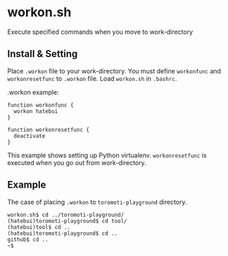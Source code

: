 workon.sh
=========

Execute specified commands when you move to work-directory

Install & Setting
-----------------

Place `.workon` file to your work-directory. You must define `workonfunc` and `workonresetfunc` to `.workon` file.
Load `workon.sh` in `.bashrc`.

.workon example:

    function workonfunc {
      workon hatebui
    }

    function workonresetfunc {
      deactivate
    }

This example shows setting up Python virtualenv.
`workonresetfunc` is executed when you go out from work-directory.

Example
-------

The case of placing `.workon` to `toromoti-playground` directory.

    workon.sh$ cd ../toromoti-playground/
    (hatebui)toromoti-playground$ cd tool/
    (hatebui)tool$ cd ..
    (hatebui)toromoti-playground$ cd ..
    github$ cd ..
    ~$
